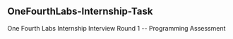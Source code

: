 ## OneFourthLabs-Internship-Task
One Fourth Labs Internship Interview Round 1 -- Programming Assessment
